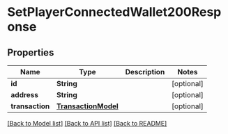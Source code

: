 # SetPlayerConnectedWallet200Response

## Properties
Name | Type | Description | Notes
------------ | ------------- | ------------- | -------------
**id** | **String** |  | [optional] 
**address** | **String** |  | [optional] 
**transaction** | [**TransactionModel**](TransactionModel.md) |  | [optional] 

[[Back to Model list]](../README.md#documentation-for-models) [[Back to API list]](../README.md#documentation-for-api-endpoints) [[Back to README]](../README.md)


